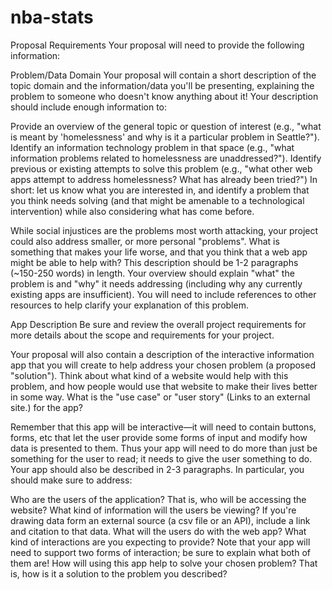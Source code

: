 # nba-stats

Proposal Requirements
Your proposal will need to provide the following information:

Problem/Data Domain
Your proposal will contain a short description of the topic domain and the information/data you'll be presenting, explaining the problem to someone who doesn't know anything about it! Your description should include enough information to:

Provide an overview of the general topic or question of interest (e.g., "what is meant by 'homelessness' and why is it a particular problem in Seattle?").
Identify an information technology problem in that space (e.g., "what information problems related to homelessness are unaddressed?").
Identify previous or existing attempts to solve this problem (e.g., "what other web apps attempt to address homelessness? What has already been tried?")
In short: let us know what you are interested in, and identify a problem that you think needs solving (and that might be amenable to a technological intervention) while also considering what has come before.

While social injustices are the problems most worth attacking, your project could also address smaller, or more personal "problems". What is something that makes your life worse, and that you think that a web app might be able to help with?
This description should be 1-2 paragraphs (~150-250 words) in length. Your overview should explain "what" the problem is and "why" it needs addressing (including why any currently existing apps are insufficient). You will need to include references to other resources to help clarify your explanation of this problem.

App Description
Be sure and review the overall project requirements for more details about the scope and requirements for your project.

Your proposal will also contain a description of the interactive information app that you will create to help address your chosen problem (a proposed "solution"). Think about what kind of a website would help with this problem, and how people would use that website to make their lives better in some way. What is the "use case" or "user story" (Links to an external site.) for the app?

Remember that this app will be interactive—it will need to contain buttons, forms, etc that let the user provide some forms of input and modify how data is presented to them. Thus your app will need to do more than just be something for the user to read; it needs to give the user something to do.
Your app should also be described in 2-3 paragraphs. In particular, you should make sure to address:

Who are the users of the application? That is, who will be accessing the website?
What kind of information will the users be viewing? If you're drawing data form an external source (a csv file or an API), include a link and citation to that data.
What will the users do with the web app? What kind of interactions are you expecting to provide? Note that your app will need to support two forms of interaction; be sure to explain what both of them are!
How will using this app help to solve your chosen problem? That is, how is it a solution to the problem you described?